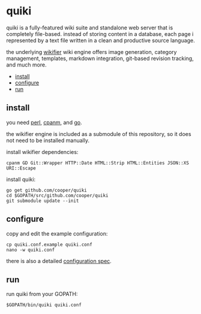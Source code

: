 # quiki

quiki is a fully-featured wiki suite and standalone web server that is
completely file-based. instead of storing content in a database, each page i
represented by a text file written in a clean and productive source language.

the underlying [wikifier](https://github.com/cooper/wikifier) wiki engine offers
image generation, category management, templates, markdown integration,
git-based revision tracking, and much more.

* [install](#install)
* [configure](#configure)
* [run](#run)

## install

you need [perl](http://perl.org),
[cpanm](https://metacpan.org/pod/App::cpanminus), and [go](http://golang.org).

the wikifier engine is included as a submodule of this repository, so it does
not need to be installed manually.

install wikifier dependencies:
```
cpanm GD Git::Wrapper HTTP::Date HTML::Strip HTML::Entities JSON::XS URI::Escape
```

install quiki:
```
go get github.com/cooper/quiki
cd $GOPATH/src/github.com/cooper/quiki
git submodule update --init
```

## configure

copy and edit the example configuration:
```
cp quiki.conf.example quiki.conf
nano -w quiki.conf
```

there is also a detailed [configuration spec](doc/configuration.md).

## run

run quiki from your GOPATH:
```
$GOPATH/bin/quiki quiki.conf
```
